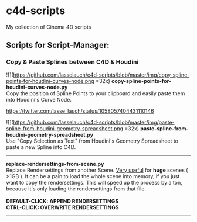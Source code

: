 # c4d-scripts
My collection of Cinema 4D scripts

Scripts for Script-Manager:
---

### Copy & Paste Splines between C4D & Houdini

![<gif>](https://github.com/lasselauch/c4d-scripts/blob/master/img/copy_paste_splines_c4d-houdini.gif)</br>
![<icon>](https://github.com/lasselauch/c4d-scripts/blob/master/img/copy-spline-points-for-houdini-curves-node.png =32x) <b>copy-spline-points-for-houdini-curves-node.py</b></br>
Copy the position of Spline Points to your clipboard and easily paste them into Houdini's Curve Node.</br>

https://twitter.com/lasse_lauch/status/1058057404431110146</br>

![<icon>](https://github.com/lasselauch/c4d-scripts/blob/master/img/paste-spline-from-houdini-geometry-spreadsheet.png =32x) <b>paste-spline-from-houdini-geometry-spreadsheet.py</b></br>
Use "Copy Selection as Text" from Houdini's Geometry Spreadsheet to paste a new Spline into C4D.</br>

---
<b>replace-rendersettings-from-scene.py</b></br>
Replace Rendersettings from another Scene. <u>Very useful</u> for <b>huge</b> scenes ( >1GB ). It can be a pain to load the whole scene into memory, if you just want to copy the rendersettings. This will speed up the process by a ton, because it's only loading the rendersettings from that file.</br></br>
<b>DEFAULT-CLICK: APPEND RENDERSETTINGS</b></br>
<b>CTRL-CLICK: OVERWRITE RENDERSETTINGS</b></br>

---
